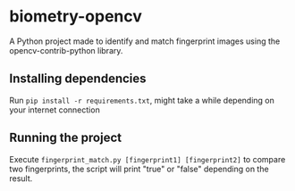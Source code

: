 # biometry-opencv

A Python project made to identify and match fingerprint images using the opencv-contrib-python library.

## Installing dependencies

Run `pip install -r requirements.txt`, might take a while depending on your internet connection

## Running the project

Execute `fingerprint_match.py [fingerprint1] [fingerprint2]` to compare two fingerprints, the script will print "true" or "false" depending on the result.
